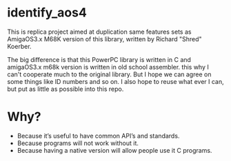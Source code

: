 # identify_aos4

This is replica project aimed at duplication same features sets as AmigaOS3.x M68K version of this library, written by Richard "Shred" Koerber.

The big difference is that this PowerPC library is written in C and amigaOS3.x m68k version is written in old school assembler.
this why I can't cooperate much to the original library. But I hope we can agree on some things like ID numbers and so on.
I also hope to reuse what ever I can, but put as little as possible into this repo.

# Why?

* Because it’s useful to have common API’s and standards. 
* Because programs will not work without it.
* Because having a native version will allow people use it C programs.
